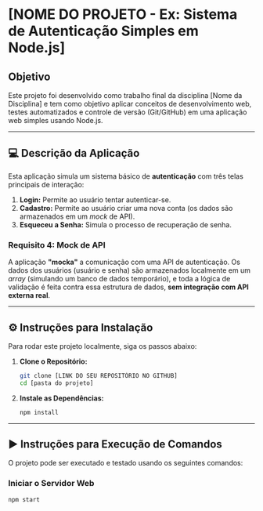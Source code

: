 # [NOME DO PROJETO - Ex: Sistema de Autenticação Simples em Node.js]

## Objetivo

Este projeto foi desenvolvido como trabalho final da disciplina [Nome da Disciplina] e tem como objetivo aplicar conceitos de desenvolvimento web, testes automatizados e controle de versão (Git/GitHub) em uma aplicação web simples usando Node.js.

---

## 💻 Descrição da Aplicação

Esta aplicação simula um sistema básico de **autenticação** com três telas principais de interação:

1.  **Login:** Permite ao usuário tentar autenticar-se.
2.  **Cadastro:** Permite ao usuário criar uma nova conta (os dados são armazenados em um *mock* de API).
3.  **Esqueceu a Senha:** Simula o processo de recuperação de senha.

### Requisito 4: Mock de API

A aplicação **"mocka"** a comunicação com uma API de autenticação. Os dados dos usuários (usuário e senha) são armazenados localmente em um *array* (simulando um banco de dados temporário), e toda a lógica de validação é feita contra essa estrutura de dados, **sem integração com API externa real**.

---

## ⚙️ Instruções para Instalação

Para rodar este projeto localmente, siga os passos abaixo:

1.  **Clone o Repositório:**
    ```bash
    git clone [LINK DO SEU REPOSITÓRIO NO GITHUB]
    cd [pasta do projeto]
    ```
2.  **Instale as Dependências:**
    ```bash
    npm install
    ```

---

## ▶️ Instruções para Execução de Comandos

O projeto pode ser executado e testado usando os seguintes comandos:

### Iniciar o Servidor Web

```bash
npm start